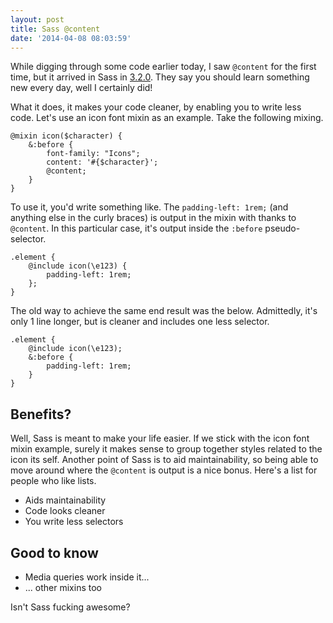 ```yaml
---
layout: post
title: Sass @content
date: '2014-04-08 08:03:59'
---
```


While digging through some code earlier today, I saw `@content` for the first time, but it arrived in Sass in [3.2.0](http://sass-lang.com/documentation/file.SASS_CHANGELOG.html#320_10_august_2012). They say you should learn something new every day, well I certainly did!

What it does, it makes your code cleaner, by enabling you to write less code. Let's use an icon font mixin as an example. Take the following mixing.

```language-sass
@mixin icon($character) {
    &:before {
        font-family: "Icons";
        content: '#{$character}';
        @content;
    }
}
```

To use it, you'd write something like. The `padding-left: 1rem;` (and anything else in the curly braces) is output in the mixin with thanks to `@content`. In this particular case, it's output inside the `:before` pseudo-selector.

```language-sass
.element {
	@include icon(\e123) {
		padding-left: 1rem;
	};
}
```

The old way to achieve the same end result was the below. Admittedly, it's only 1 line longer, but is cleaner and includes one less selector.

```language-sass
.element {
    @include icon(\e123);
    &:before {
        padding-left: 1rem;
    }
}
```

## Benefits?

Well, Sass is meant to make your life easier. If we stick with the icon font mixin example, surely it makes sense to group together styles related to the icon its self. Another point of Sass is to aid maintainability, so being able to move around where the `@content` is output is a nice bonus. Here's a list for people who like lists.

* Aids maintainability
* Code looks cleaner
* You write less selectors

## Good to know

* Media queries work inside it...
* ... other mixins too

Isn't Sass fucking awesome?
